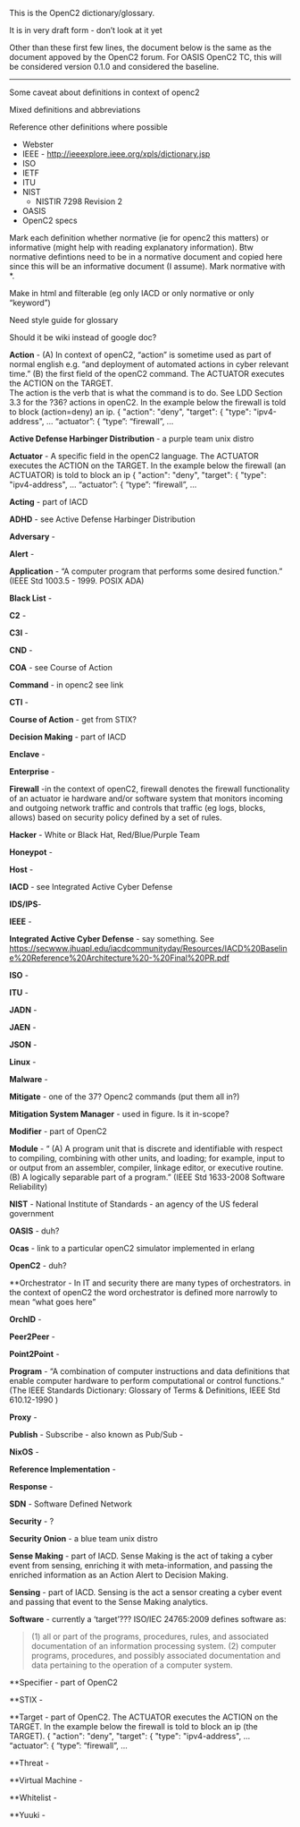 This is the OpenC2 dictionary/glossary.

It is in very draft form - don’t look at it yet

Other than these first few lines, the document below is the same
as the document appoved by the OpenC2 forum.
For OASIS OpenC2 TC, this will be considered version 0.1.0
and considered the baseline.

------

Some caveat about definitions in context of openc2

Mixed definitions and abbreviations

Reference other definitions where possible
  * Webster
  * IEEE - http://ieeexplore.ieee.org/xpls/dictionary.jsp
  * ISO
  * IETF
  * ITU
  * NIST
    * NISTIR 7298 Revision 2
  * OASIS
  * OpenC2 specs

Mark each definition whether normative 
(ie for openc2 this matters) 
or informative (might help with reading explanatory information). 
Btw normative defintions need to be in a normative document 
and copied here since this will be an informative document (I assume). 
Mark normative with *.

Make in html and filterable (eg only IACD or only normative or only “keyword”)

Need style guide for glossary

Should it be wiki instead of google doc?


**Action** - 
(A) In context of openC2, “action” is sometime used as part of normal english e.g. 
“and deployment of automated actions in cyber relevant time.” 
(B) the first field of the openC2 command. 
The ACTUATOR executes the ACTION on the TARGET.  
The action is the verb that is what the command is to do. 
See LDD Section 3.3 for the ?36? actions in openC2. 
In the example below the firewall is told to block (action=deny) an ip.
                {
"action": "deny",
"target": {
    "type": "ipv4-address",
    …
                 “actuator”: {
                      “type”: “firewall”,
                      ...

**Active Defense Harbinger Distribution** - a purple team unix distro

**Actuator** - A specific field in the openC2 language. The ACTUATOR executes the ACTION on the TARGET. In the example below the firewall (an ACTUATOR) is told to block an ip
                {
"action": "deny",
"target": {
    "type": "ipv4-address",
    …
                 “actuator”: {
                      “type”: “firewall”,
                      ...

**Acting** - part of IACD

**ADHD** - see Active Defense Harbinger Distribution

**Adversary** - 

**Alert** - 

**Application** - “A computer program that performs some desired function.” (IEEE Std 1003.5 - 1999. POSIX ADA)

**Black List** - 

**C2** - 

**C3I** - 

**CND** - 

**COA** - see Course of Action 

**Command** - in openc2 see link

**CTI** - 

**Course of Action** - get from STIX?

**Decision Making** - part of IACD

**Enclave** - 

**Enterprise** - 

**Firewall** -in the context of openC2, firewall denotes the firewall functionality of an actuator ie hardware and/or software system that monitors incoming and outgoing network traffic and controls that traffic (eg logs, blocks, allows) based on security policy defined by a set of rules.

**Hacker** - White or Black Hat, Red/Blue/Purple Team

**Honeypot** - 

**Host** - 

**IACD** - see Integrated Active Cyber Defense

**IDS/IPS**- 

**IEEE** - 

**Integrated Active Cyber Defense** - say something. See https://secwww.jhuapl.edu/iacdcommunityday/Resources/IACD%20Baseline%20Reference%20Architecture%20-%20Final%20PR.pdf

**ISO** - 

**ITU** - 

**JADN** - 

**JAEN** - 

**JSON** - 

**Linux** - 

**Malware** - 

**Mitigate** - one of the 37? Openc2 commands (put them all in?)

**Mitigation System Manager** - used in figure. Is it in-scope?

**Modifier** - part of OpenC2

**Module** - “ (A) A program unit that is discrete and identifiable with respect to compiling, combining with other units, and loading; for example, input to or output from an assembler, compiler, linkage editor, or executive routine.  (B) A logically separable part of a program.” (IEEE Std 1633-2008 Software Reliability)

**NIST** - National Institute of Standards - an agency of the US federal government

**OASIS** - duh?

**Ocas** - link to a particular openC2 simulator implemented in erlang

**OpenC2** - duh?

**Orchestrator - In IT and security there are many types of orchestrators. in the context of openC2 the word orchestrator is defined more narrowly to mean “what goes here”

**OrchID** - 

**Peer2Peer** - 

**Point2Point** - 

**Program** - “A combination of computer instructions and data definitions that enable computer hardware to perform computational or control functions.” (The IEEE Standards Dictionary: Glossary of Terms & Definitions, IEEE Std 610.12-1990 )

**Proxy** - 

**Publish** - Subscribe - also known as Pub/Sub - 

**NixOS** - 

**Reference Implementation** - 

**Response** - 

**SDN** - Software Defined Network

**Security** - ?

**Security Onion** - a blue team unix distro

**Sense Making** - part of IACD. Sense Making is the act of taking a cyber event from sensing, enriching it with meta-information, and passing the enriched information as an Action Alert to Decision Making.

**Sensing** - part of IACD. Sensing is the act a sensor creating a cyber event and passing that event to the Sense Making analytics.

**Software** - currently a ‘target’???
ISO/IEC 24765:2009 defines software as:

> (1) all or part of the programs, procedures, rules, and associated documentation of an information processing system.
> (2) computer programs, procedures, and possibly associated documentation and data pertaining to the operation of a computer system.

**Specifier - part of OpenC2

**STIX - 

**Target - part of OpenC2. The ACTUATOR executes the ACTION on the TARGET. In the example below the firewall is told to block an ip (the TARGET).
                {
"action": "deny",
"target": {
    "type": "ipv4-address",
    …
                 “actuator”: {
                      “type”: “firewall”,
                      ...

**Threat - 

**Virtual Machine - 

**Whitelist - 

**Yuuki - 


